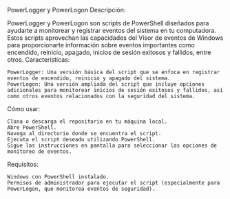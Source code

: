 PowerLogger y PowerLogon
Descripción:

PowerLogger y PowerLogon son scripts de PowerShell diseñados para ayudarte a monitorear y registrar eventos del sistema en tu computadora. Estos scripts aprovechan las capacidades del Visor de eventos de Windows para proporcionarte información sobre eventos importantes como encendido, reinicio, apagado, inicios de sesión exitosos y fallidos, entre otros.
Características:

    PowerLogger: Una versión básica del script que se enfoca en registrar eventos de encendido, reinicio y apagado del sistema.
    PowerLogon: Una versión ampliada del script que incluye opciones adicionales para monitorear inicios de sesión exitosos y fallidos, así como otros eventos relacionados con la seguridad del sistema.

Cómo usar:

    Clona o descarga el repositorio en tu máquina local.
    Abre PowerShell.
    Navega al directorio donde se encuentra el script.
    Ejecuta el script deseado utilizando PowerShell.
    Sigue las instrucciones en pantalla para seleccionar las opciones de monitoreo de eventos.

Requisitos:

    Windows con PowerShell instalado.
    Permisos de administrador para ejecutar el script (especialmente para PowerLogon, que monitorea eventos de seguridad).
